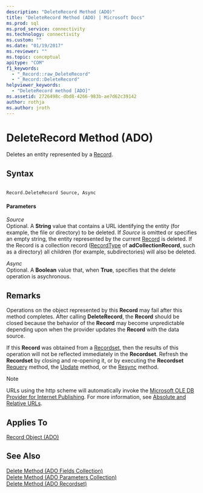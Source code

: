```yaml
---
description: "DeleteRecord Method (ADO)"
title: "DeleteRecord Method (ADO) | Microsoft Docs"
ms.prod: sql
ms.prod_service: connectivity
ms.technology: connectivity
ms.custom: ""
ms.date: "01/19/2017"
ms.reviewer: ""
ms.topic: conceptual
apitype: "COM"
f1_keywords: 
  - "_Record::raw_DeleteRecord"
  - "_Record::DeleteRecord"
helpviewer_keywords: 
  - "DeleteRecord method [ADO]"
ms.assetid: 2726498c-dbd8-4266-983b-ae7d62c39142
author: rothja
ms.author: jroth
---
```

# DeleteRecord Method (ADO)
Deletes an entity represented by a [Record](../../../ado/reference/ado-api/record-object-ado.md).  
  
## Syntax  
  
```  
  
Record.DeleteRecord Source, Async  
```  
  
#### Parameters  
 *Source*  
 Optional. A **String** value that contains a URL identifying the entity (for example, the file or directory) to be deleted. If *Source* is omitted or specifies an empty string, the entity represented by the current [Record](../../../ado/reference/ado-api/record-object-ado.md) is deleted. If the Record is a collection record ([RecordType](../../../ado/reference/ado-api/recordtype-property-ado.md) of **adCollectionRecord**, such as a directory) all children (for example, subdirectories) will also be deleted.  
  
 *Async*  
 Optional. A **Boolean** value that, when **True**, specifies that the delete operation is asychronous.  
  
## Remarks  
 Operations on the object represented by this **Record** may fail after this method completes. After calling **DeleteRecord**, the **Record** should be closed because the behavior of the **Record** may become unpredictable depending upon when the provider updates the **Record** with the data source.  
  
 If this **Record** was obtained from a [Recordset](../../../ado/reference/ado-api/recordset-object-ado.md), then the results of this operation will not be reflected immediately in the **Recordset**. Refresh the **Recordset** by closing and re-opening it, or by executing the **Recordset** [Requery](../../../ado/reference/ado-api/requery-method.md) method, the [Update](../../../ado/reference/ado-api/update-method.md) method, or the [Resync](../../../ado/reference/ado-api/resync-method.md) method.  
  
> [!NOTE]
>  URLs using the http scheme will automatically invoke the [Microsoft OLE DB Provider for Internet Publishing](../../../ado/guide/appendixes/microsoft-ole-db-provider-for-internet-publishing.md). For more information, see [Absolute and Relative URLs](../../../ado/guide/data/absolute-and-relative-urls.md).  
  
## Applies To  
 [Record Object (ADO)](../../../ado/reference/ado-api/record-object-ado.md)  
  
## See Also  
 [Delete Method (ADO Fields Collection)](../../../ado/reference/ado-api/delete-method-ado-fields-collection.md)   
 [Delete Method (ADO Parameters Collection)](../../../ado/reference/ado-api/delete-method-ado-parameters-collection.md)   
 [Delete Method (ADO Recordset)](../../../ado/reference/ado-api/delete-method-ado-recordset.md)

